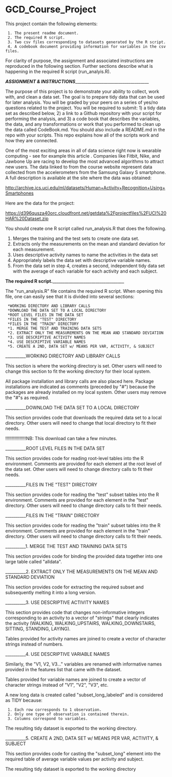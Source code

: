 # GCD_Course_Project

This project contain the following elements:

     1. The present readme document. 
     2. The required R script.
     3. Two csv files corresponding to datasets generated by the R script.
     4. A codebook document providing information for variables in the csv files.
     
For clarity of purpose, the assignment and associated instructions are reproduced in the following section. Further sections describe what is happening in the required R script (run_analyis.R).

_________ASSIGNMENT & INSTRUCTIONS_____________________________________________

The purpose of this project is to demonstrate your ability to collect, work with, and clean a data set. The goal is to prepare tidy data that can be used for later analysis. You will be graded by your peers on a series of yes/no questions related to the project. You will be required to submit: 1) a tidy data set as described below, 2) a link to a Github repository with your script for performing the analysis, and 3) a code book that describes the variables, the data, and any transformations or work that you performed to clean up the data called CodeBook.md. You should also include a README.md in the repo with your scripts. This repo explains how all of the scripts work and how they are connected.

One of the most exciting areas in all of data science right now is wearable computing - see for example this article . Companies like Fitbit, Nike, and Jawbone Up are racing to develop the most advanced algorithms to attract new users. The data linked to from the course website represent data collected from the accelerometers from the Samsung Galaxy S smartphone. A full description is available at the site where the data was obtained:

http://archive.ics.uci.edu/ml/datasets/Human+Activity+Recognition+Using+Smartphones

Here are the data for the project:

https://d396qusza40orc.cloudfront.net/getdata%2Fprojectfiles%2FUCI%20HAR%20Dataset.zip

You should create one R script called run_analysis.R that does the following.

1. Merges the training and the test sets to create one data set.
2. Extracts only the measurements on the mean and standard deviation for each measurement.
3. Uses descriptive activity names to name the activities in the data set
4. Appropriately labels the data set with descriptive variable names.
5. From the data set in step 4, creates a second, independent tidy data set with the average of each variable for each activity and each subject.

__________________________The required R script._____________________________________________________________ 

The "run_analysis.R" file contains the required R script. When opening this file, one can easily see that it is divided into several sections:

     *WORKING DIRECTORY AND LIBRARY CALLS
     *DOWNLOAD THE DATA SET TO A LOCAL DIRECTORY
     *ROOT LEVEL FILES IN THE DATA SET
     *FILES IN THE "TEST" DIRECTORY
     *FILES IN THE "TRAIN" DIRECTORY
     *1. MERGE THE TEST AND TRAINING DATA SETS
     *2. EXTRACT ONLY THE MEASUREMENTS ON THE MEAN AND STANDARD DEVIATION
     *3. USE DESCRIPTIVE ACTIVITY NAMES
     *4. USE DESCRIPTIVE VARIABLE NAMES
     *5. CREATE A 2ND, DATA SET w/ MEANS PER VAR, ACTIVITY, & SUBJECT
     
__________WORKING DIRECTORY AND LIBRARY CALLS
    
This section is where the working directory is set.  Other users will need to change this section to fit the working directory for their local system.

All package installation and library calls are also placed here.  Package installations are indicated as comments (preceded by "#") because the packages are already installed on my local system.  Other users may remove the "#"s as required.

__________DOWNLOAD THE DATA SET TO A LOCAL DIRECTORY

This section provides code that downloads the required data set to a local directory.  Other users will need to change that local directory to fit their needs.

!!!!!!!!!!!!!!!!NB: This download can take a few minutes.

__________ROOT LEVEL FILES IN THE DATA SET

This section provides code for reading root-level tables into the R environment. Comments are provided for each element at the root level of the data set. Other users will need to change directory calls to fit their needs.

__________FILES IN THE "TEST" DIRECTORY

This section provides code for reading the "test" subset tables into the R environment. Comments are provided for each element in the "test" directory. Other users will need to change directory calls to fit their needs.

__________FILES IN THE "TRAIN" DIRECTORY

This section provides code for reading the "train" subset tables into the R environment. Comments are provided for each element in the "train" directory. Other users will need to change directory calls to fit their needs.

__________1. MERGE THE TEST AND TRAINING DATA SETS

This section provides code for binding the provided data together into one large table called "alldata".

__________2. EXTRACT ONLY THE MEASUREMENTS ON THE MEAN AND STANDARD DEVIATION

This section provides code for extracting the required subset and subsequently melting it into a long version.

__________3. USE DESCRIPTIVE ACTIVITY NAMES

This section provides code that changes non-informative integers corresponding to an activity to a vector of "strings" that clearly indicates the activity (WALKING, WALKING_UPSTAIRS, WALKING_DOWNSTAIRS, SITTING, STANDING, LAYING). 

Tables provided for activity names are joined to create a vector of character strings instead of numbers.

__________4. USE DESCRIPTIVE VARIABLE NAMES

Similarly, the "V1, V2, V3..." variables are renamed with informative names provided in the features list that came with the dataset.

Tables provided for variable names are joined to create a vector of character strings instead of "V1", "V2", "V3", etc.

A new long data is created called "subset_long_labeled" and is considered as TIDY because:

     1. Each row corresponds to 1 observation.
     2. Only one type of observation is contained therein.
     3. Columns correspond to variables.
     
The resulting tidy dataset is exported to the working directory.
     
__________5. CREATE A 2ND, DATA SET w/ MEANS PER VAR, ACTIVITY, & SUBJECT

This section provides code for casting the "subset_long" element into the required table of average variable values per activity and subject.

The resulting tidy dataset is exported to the working directory

